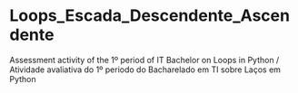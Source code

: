 # Loops_Escada_Descendente_Ascendente
Assessment activity of the 1º period of IT Bachelor on Loops in Python / Atividade avaliativa do 1º periodo do Bacharelado em TI sobre Laços em Python
